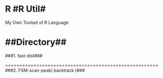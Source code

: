 R
#R Util#
============================================

My Own Toolset of R Language

##Directory##
======================================================
###1. fast-dist###




	

======================================================
###2. FSM-scan-peak( backtrack )###